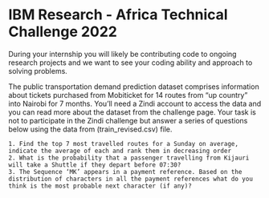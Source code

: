 # IBM Research - Africa Technical Challenge 2022

During your internship you will likely be contributing code to ongoing research projects and we want to see your coding ability and approach to solving problems. 

The public transportation demand prediction dataset comprises information about tickets purchased from Mobiticket for 14 routes from “up country” into Nairobi for 7 months. You’ll need a Zindi account to access the data and you can read more about the dataset from the challenge page. Your task is not to participate in the Zindi challenge but answer a series of questions below using the data from (train_revised.csv) file.

    1. Find the top 7 most travelled routes for a Sunday on average, indicate the average of each and rank them in decreasing order
    2. What is the probability that a passenger travelling from Kijauri will take a Shuttle if they depart before 07:30?
    3. The Sequence ‘MK’ appears in a payment reference. Based on the distribution of characters in all the payment references what do you think is the most probable next character (if any)?
